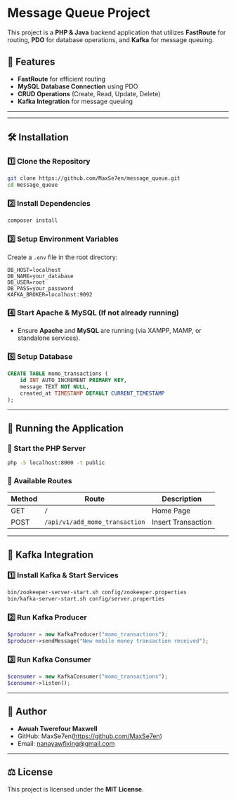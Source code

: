 # Message Queue Project

This project is a **PHP & Java** backend application that utilizes **FastRoute** for routing, **PDO** for database operations, and **Kafka** for message queuing. 

## 🚀 Features
- **FastRoute** for efficient routing
- **MySQL Database Connection** using PDO
- **CRUD Operations** (Create, Read, Update, Delete)
- **Kafka Integration** for message queuing

---


---

## 🛠 Installation

### 1️⃣ Clone the Repository
```sh
git clone https://github.com/MaxSe7en/message_queue.git
cd message_queue
```

### 2️⃣ Install Dependencies
```sh
composer install
```

### 3️⃣ Setup Environment Variables
Create a `.env` file in the root directory:
```
DB_HOST=localhost
DB_NAME=your_database
DB_USER=root
DB_PASS=your_password
KAFKA_BROKER=localhost:9092
```

### 4️⃣ Start Apache & MySQL (If not already running)
- Ensure **Apache** and **MySQL** are running (via XAMPP, MAMP, or standalone services).

### 5️⃣ Setup Database
```sql
CREATE TABLE momo_transactions (
    id INT AUTO_INCREMENT PRIMARY KEY,
    message TEXT NOT NULL,
    created_at TIMESTAMP DEFAULT CURRENT_TIMESTAMP
);
```

---

## 🚦 Running the Application

### 🏃 Start the PHP Server
```sh
php -S localhost:8000 -t public
```

### 📌 Available Routes
| Method | Route                         | Description |
|--------|-------------------------------|-------------|
| GET    | `/`                            | Home Page |
| POST   | `/api/v1/add_momo_transaction` | Insert Transaction |

---

## 📡 Kafka Integration

### 1️⃣ Install Kafka & Start Services
```sh
bin/zookeeper-server-start.sh config/zookeeper.properties
bin/kafka-server-start.sh config/server.properties
```

### 2️⃣ Run Kafka Producer
```php
$producer = new KafkaProducer("momo_transactions");
$producer->sendMessage("New mobile money transaction received");
```

### 3️⃣ Run Kafka Consumer
```php
$consumer = new KafkaConsumer("momo_transactions");
$consumer->listen();
```

---

## 📝 Author
- **Awuah Twerefour Maxwell**
- GitHub: MaxSe7en(https://github.com/MaxSe7en)
- Email: nanayawfixing@gmail.com

---

## ⚖️ License
This project is licensed under the **MIT License**.
